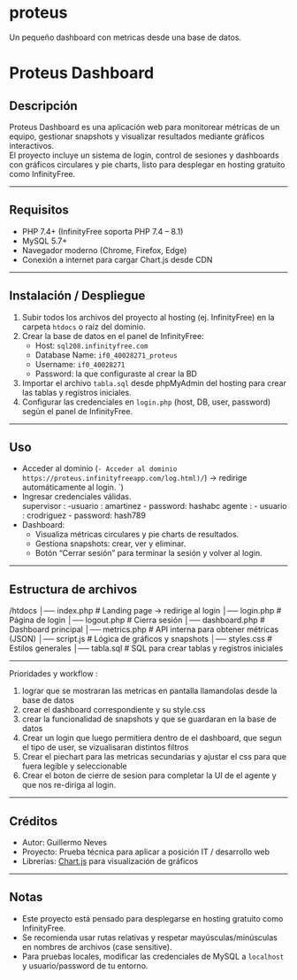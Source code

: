 # proteus
Un pequeño dashboard con metricas desde una base de datos.

# Proteus Dashboard

## Descripción
Proteus Dashboard es una aplicación web para monitorear métricas de un equipo, gestionar snapshots y visualizar resultados mediante gráficos interactivos.  
El proyecto incluye un sistema de login, control de sesiones y dashboards con gráficos circulares y pie charts, listo para desplegar en hosting gratuito como InfinityFree.

---

## Requisitos
- PHP 7.4+ (InfinityFree soporta PHP 7.4 – 8.1)  
- MySQL 5.7+  
- Navegador moderno (Chrome, Firefox, Edge)  
- Conexión a internet para cargar Chart.js desde CDN  

---

## Instalación / Despliegue
1. Subir todos los archivos del proyecto al hosting (ej. InfinityFree) en la carpeta `htdocs` o raíz del dominio.  
2. Crear la base de datos en el panel de InfinityFree:
   - Host: `sql208.infinityfree.com`
   - Database Name: `if0_40028271_proteus`
   - Username: `if0_40028271`
   - Password: la que configuraste al crear la BD
3. Importar el archivo `tabla.sql` desde phpMyAdmin del hosting para crear las tablas y registros iniciales.  
4. Configurar las credenciales en `login.php` (host, DB, user, password) según el panel de InfinityFree.  

---

## Uso
- Acceder al dominio (`- Acceder al dominio https://proteus.infinityfreeapp.com/log.html)/`) → redirige automáticamente al login.  `) 
- Ingresar credenciales válidas.  
  supervisor : -usuario : amartinez - password: hashabc
  agente : - usuario : crodriguez - password: hash789
- Dashboard:
  - Visualiza métricas circulares y pie charts de resultados.  
  - Gestiona snapshots: crear, ver y eliminar.  
  - Botón “Cerrar sesión” para terminar la sesión y volver al login.  

---

## Estructura de archivos
/htdocs
│── index.php # Landing page → redirige al login
│── login.php # Página de login
│── logout.php # Cierra sesión
│── dashboard.php # Dashboard principal
│── metrics.php # API interna para obtener métricas (JSON)
│── script.js # Lógica de gráficos y snapshots
│── styles.css # Estilos generales
│── tabla.sql # SQL para crear tablas y registros iniciales

----
Prioridades y workflow : 
1.    lograr que se mostraran las metricas en pantalla llamandolas desde la base de datos
2.    crear el dashboard correspondiente y su style.css
3.    crear la funcionalidad de snapshots y que se guardaran en la base de datos
4.    Crear un login que luego permitiera dentro de el dashboard, que segun el tipo de user, se vizualisaran distintos filtros
5.    Crear el piechart para las metricas secundarias y ajustar el css para que fuera legible y seleccionable
6.    Crear el boton de cierre de sesion para completar la UI de el agente y que nos re-diriga al login.
---

## Créditos
- Autor: Guillermo Neves  
- Proyecto: Prueba técnica para aplicar a posición IT / desarrollo web  
- Librerías: [Chart.js](https://www.chartjs.org/) para visualización de gráficos

---

## Notas
- Este proyecto está pensado para desplegarse en hosting gratuito como InfinityFree.  
- Se recomienda usar rutas relativas y respetar mayúsculas/minúsculas en nombres de archivos (case sensitive).  
- Para pruebas locales, modificar las credenciales de MySQL a `localhost` y usuario/password de tu entorno.
